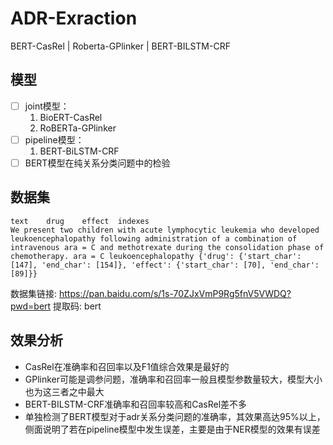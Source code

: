 # ADR-Exraction
BERT-CasRel | Roberta-GPlinker | BERT-BILSTM-CRF

## 模型

- [ ] joint模型：
  1. BioERT-CasRel
  2. RoBERTa-GPlinker
- [ ] pipeline模型：
  1. BERT-BiLSTM-CRF
- [ ] BERT模型在纯关系分类问题中的检验

## 

## 数据集

```
text	drug	effect	indexes
We present two children with acute lymphocytic leukemia who developed leukoencephalopathy following administration of a combination of intravenous ara = C and methotrexate during the consolidation phase of chemotherapy.	ara = C	leukoencephalopathy	{'drug': {'start_char': [147], 'end_char': [154]}, 'effect': {'start_char': [70], 'end_char': [89]}}

```

数据集链接: https://pan.baidu.com/s/1s-70ZJxVmP9Rg5fnV5VWDQ?pwd=bert 提取码: bert 



## 效果分析

- CasRel在准确率和召回率以及F1值综合效果是最好的
- GPlinker可能是调参问题，准确率和召回率一般且模型参数量较大，模型大小也为这三者之中最大
- BERT-BILSTM-CRF准确率和召回率较高和CasRel差不多
- 单独检测了BERT模型对于adr关系分类问题的准确率，其效果高达95%以上，侧面说明了若在pipeline模型中发生误差，主要是由于NER模型的效果有误差
